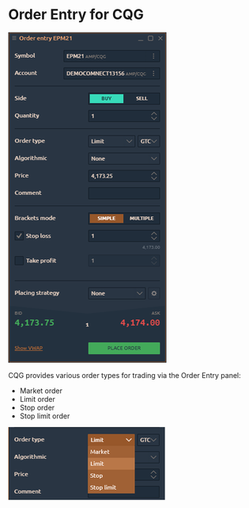 # Order Entry for CQG

![](../../.gitbook/assets/image%20%28218%29.png)

CQG provides various order types for trading via the Order Entry panel:

* Market order
* Limit order
* Stop order
* Stop limit order

![](../../.gitbook/assets/image%20%28217%29.png)

